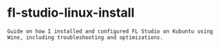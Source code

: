 # fl-studio-linux-install
    Guide on how I installed and configured FL Studio on Kubuntu using Wine, including troubleshooting and optimizations.
